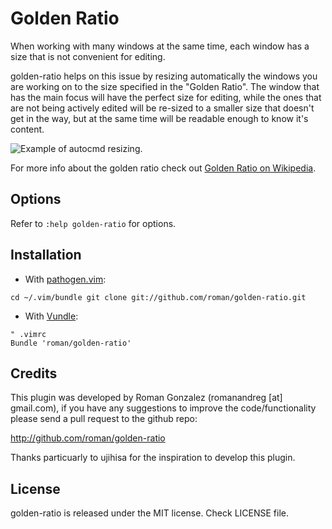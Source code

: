# Golden Ratio

When working with many windows at the same time, each window has a size that is not convenient for editing.

golden-ratio helps on this issue by resizing automatically the windows you are working on to the size specified in the
"Golden Ratio". The window that has the main focus will have the perfect size for editing, while the ones that are not
being actively edited will be re-sized to a smaller size that doesn't get in the way, but at the same time will be
readable enough to know it's content.

![Example of autocmd resizing.](https://camo.githubusercontent.com/55aac943a3c4a0f24c7095ab83c7383c542ef7b1/687474703a2f2f692e696d6775722e636f6d2f456352465739642e676966)

For more info about the golden ratio check out [Golden Ratio on Wikipedia](http://en.wikipedia.org/wiki/Golden_ratio).

## Options

Refer to `:help golden-ratio` for options.

## Installation

- With [pathogen.vim](https://github.com/tpope/vim-pathogen):

```
cd ~/.vim/bundle git clone git://github.com/roman/golden-ratio.git
```

- With [Vundle](https://github.com/gmarik/vundle):

```
" .vimrc
Bundle 'roman/golden-ratio'
```

## Credits

This plugin was developed by Roman Gonzalez (romanandreg [at] gmail.com), if you have any suggestions to improve the
code/functionality please send a pull request to the github repo:

http://github.com/roman/golden-ratio

Thanks particuarly to ujihisa for the inspiration to develop this plugin.

## License

golden-ratio is released under the MIT license. Check LICENSE file.
